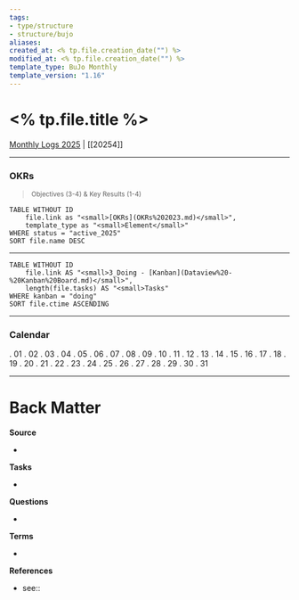 ```yaml
---
tags: 
- type/structure
- structure/bujo
aliases: 
created_at: <% tp.file.creation_date("") %>
modified_at: <% tp.file.creation_date("") %>
template_type: BuJo Monthly
template_version: "1.16"
---
```


# <% tp.file.title %>

<!-- Main STRUCTURE of my content -->
[Monthly Logs 2025](Monthly%20Logs%202025.md) | [[20254]]
___

### OKRs
><small>Objectives (3-4) & Key Results (1-4)</small>
<!-- DataView table, use example and modify -->

```dataview
TABLE WITHOUT ID
	file.link as "<small>[OKRs](OKRs%202023.md)</small>",
	template_type as "<small>Element</small>"
WHERE status = "active_2025"
SORT file.name DESC
```

___

```dataview
TABLE WITHOUT ID
	file.link AS "<small>3_Doing - [Kanban](Dataview%20-%20Kanban%20Board.md)</small>",
	length(file.tasks) AS "<small>Tasks"
WHERE kanban = "doing" 
SORT file.ctime ASCENDING
```

___

### Calendar
. 01
. 02 
. 03
. 04
. 05
. 06
. 07
. 08
. 09
. 10
. 11
. 12
. 13
. 14
. 15
. 16
. 17
. 18 
. 19
. 20
. 21
. 22
. 23
. 24
. 25
. 26 
. 27
. 28
. 29
. 30
. 31

***
# Back Matter
**Source**
<!-- Always keep a link to the source- --> 
- 

**Tasks**
<!-- What remains to be done with this note? --> 
- 

**Questions**
<!-- What remains for you to consider? --> 
- 

**Terms**
<!-- Links to definition pages. -->
- 

**References**
<!-- Links to pages not referenced in the content. see: [[related note]] because <reason> -->
- see::
